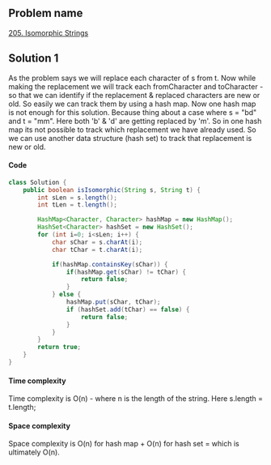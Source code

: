 ## Problem name
[205. Isomorphic Strings](https://leetcode.com/problems/isomorphic-strings/description/)


## Solution 1
As the problem says we will replace each character of s from t. Now while making the replacement we will track each fromCharacter and toCharacter - so that we can identify if the replacement & replaced characters are new or old. So easily we can track them by using a hash map. Now one hash map is not enough for this solution. Because thing about a case where s = "bd" and t = "mm". Here both 'b' & 'd' are getting replaced by 'm'. So in one hash map its not possible to track which replacement we have already used. So we can use another data structure (hash set) to track that replacement is new or old.


#### Code
```java
class Solution {
    public boolean isIsomorphic(String s, String t) {
        int sLen = s.length();
        int tLen = t.length();

        HashMap<Character, Character> hashMap = new HashMap();
        HashSet<Character> hashSet = new HashSet();
        for (int i=0; i<sLen; i++) {
            char sChar = s.charAt(i);
            char tChar = t.charAt(i);

            if(hashMap.containsKey(sChar)) {
                if(hashMap.get(sChar) != tChar) {
                    return false;
                }
            } else {
                hashMap.put(sChar, tChar);
                if (hashSet.add(tChar) == false) {
                    return false;
                }
            }
        }
        return true;
    }
}
```


#### Time complexity
Time complexity is O(n) - where n is the length of the string. Here s.length = t.length;


#### Space complexity
Space complexity is O(n) for hash map + O(n) for hash set = which is ultimately O(n).